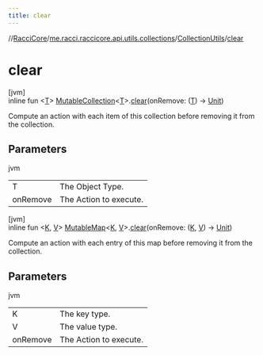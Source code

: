 ```yaml
---
title: clear
---
```

//[RacciCore](../../../index.html)/[me.racci.raccicore.api.utils.collections](../index.html)/[CollectionUtils](index.html)/[clear](clear.html)



# clear



[jvm]\
inline fun &lt;[T](clear.html)&gt; [MutableCollection](https://kotlinlang.org/api/latest/jvm/stdlib/kotlin.collections/-mutable-collection/index.html)&lt;[T](clear.html)&gt;.[clear](clear.html)(onRemove: ([T](clear.html)) -&gt; [Unit](https://kotlinlang.org/api/latest/jvm/stdlib/kotlin/-unit/index.html))



Compute an action with each item of this collection before removing it from the collection.



## Parameters


jvm

| | |
|---|---|
| T | The Object Type. |
| onRemove | The Action to execute. |





[jvm]\
inline fun &lt;[K](clear.html), [V](clear.html)&gt; [MutableMap](https://kotlinlang.org/api/latest/jvm/stdlib/kotlin.collections/-mutable-map/index.html)&lt;[K](clear.html), [V](clear.html)&gt;.[clear](clear.html)(onRemove: ([K](clear.html), [V](clear.html)) -&gt; [Unit](https://kotlinlang.org/api/latest/jvm/stdlib/kotlin/-unit/index.html))



Compute an action with each entry of this map before removing it from the collection.



## Parameters


jvm

| | |
|---|---|
| K | The key type. |
| V | The value type. |
| onRemove | The Action to execute. |




